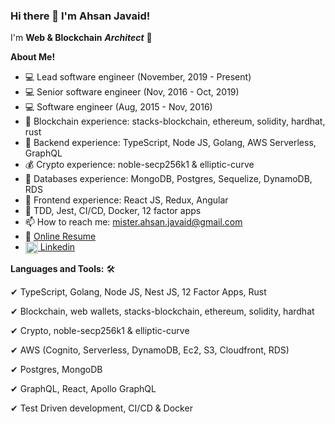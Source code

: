 ### Hi there 👋 I'm Ahsan Javaid!

I'm **Web & Blockchain** ***Architect*** 🚀

**About Me!**

- 💻 Lead software engineer (November, 2019 - Present)
- 💻 Senior software engineer (Nov, 2016 - Oct, 2019)
- 💻 Software engineer (Aug, 2015 - Nov, 2016)
- 🔭 Blockchain experience: stacks-blockchain, ethereum, solidity, hardhat, rust
- 🌱 Backend experience: TypeScript, Node JS, Golang, AWS Serverless, GraphQL
- 💰 Crypto experience: noble-secp256k1 & elliptic-curve 
- 👯 Databases experience: MongoDB, Postgres, Sequelize, DynamoDB, RDS
- 🤔 Frontend experience: React JS, Redux, Angular
- 🔨 TDD, Jest, CI/CD, Docker, 12 factor apps
- 📫 How to reach me: mister.ahsan.javaid@gmail.com
- 💬 [Online Resume](https://ahsan-javaid.github.io/)
- <a href="https://www.linkedin.com/in/ahsan-javaid" target="blank"><img align="center" src="https://cdn.jsdelivr.net/npm/simple-icons@3.0.1/icons/linkedin.svg" alt="apoorvtyagi" height="20" width="20" /> Linkedin</a>


**Languages and Tools:**  🛠️

 ✔ TypeScript, Golang, Node JS, Nest JS, 12 Factor Apps, Rust
  
 ✔ Blockchain, web wallets, stacks-blockchain, ethereum, solidity, hardhat
 
 ✔ Crypto, noble-secp256k1 & elliptic-curve 
 
 ✔ AWS (Cognito, Serverless, DynamoDB, Ec2, S3, Cloudfront, RDS)
 
 ✔ Postgres, MongoDB

 ✔ GraphQL, React, Apollo GraphQL

 ✔ Test Driven development, CI/CD & Docker
 
